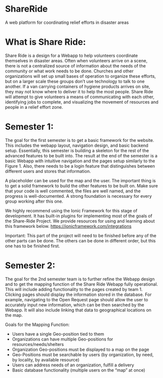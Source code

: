 # ShareRide
A web platform for coordinating relief efforts in disaster areas

# What is Share Ride: 
Share Ride is a design for a Webapp to help volunteers coordinate themselves in disaster areas. Often when volunteers arrive on a scene, there is not a centralized source of information about the needs of the community or what work needs to be done. Churches and other organizations will set up small bases of operation to organize these efforts, but on a larger scale these groups don’t use technology to talk to one another. If a van carrying containers of hygiene products arrives on site, they may not know where to deliver it to help the most people. Share Ride will attempt to give volunteers a means of communicating with each other, identifying jobs to complete, and visualizing the movement of resources and people in a relief effort zone. 

# Semester 1: 
The goal for the first semester is to get a basic framework for the website. This includes the webapp layout, navigation design, and basic backend setup. Essentially, this semester is building a skeleton for the rest of the advanced features to be built into. The result at the end of the semester is a basic Webapp with intuitive navigation and the pages setup similarly to the Figure 1. Also, there needs to be a login feature that distinguishes between different users and stores that information. 

A placeholder can be used for the map and the user. The important thing is to get a solid framework to build the other features to be built on. Make sure that your code is well commented, the files are well named, and the progress is well-documented. A strong foundation is necessary for every group working after this one. 

We highly recommend using the Ionic Framework for this stage of development. It has built-in plugins for implementing most of the goals of the Share-Ride Project. We provide resources for using and learning about this framework below. 
https://ionicframework.com/integrations

Important: This part of the project will need to be finished before any of the other parts can be done. The others can be done in different order, but this one has to be finished first. 

# Semester 2: 
The goal for the 2nd semester team is to further refine the Webapp design and to get the mapping function of the Share Ride Webapp fully operational. This will include adding functionality to the pages created by team 1. Clicking pages should display the information stored in the database. For example, navigating to the Open Request page should allow the user to accurately input new information, which can be then searched by the Webapp. It will also include linking that data to geographical locations on the map. 

Goals for the Mapping Function: 
  - Users have a single Geo-position tied to them
  - Organizations can have multiple Geo-positions for resources/needs/shelters
  - Organization Geo-positions must be displayed to a map on the page
  - Geo-Positions must be searchable by users (by organization, by need, by locality, by       available resource)
  - Users can address needs of an organization, fulfill a delivery
  - Basic database functionality (multiple users on the “map” at once)
